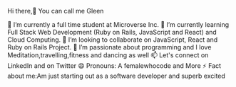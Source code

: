 Hi there,👋 You can call me Gleen

🔭 I’m currently a full time student at Microverse Inc.
🌱 I’m currently learning Full Stack Web Development (Ruby on Rails, JavaScript and React) and Cloud Computing.
👯 I’m looking to collaborate on JavaScript, React and Ruby on Rails Project.
🤔 I’m passionate about programming and I love Meditation,travelling,fitness and dancing as well
📫 Let's connect on LinkedIn and on Twitter
😄 Pronouns: A femalewhocode and More
⚡ Fact about me:Am just starting out as a software developer and superb excited 

<!---
Gleennkar/Gleennkar is a ✨ special ✨ repository because its `README.md` (this file) appears on your GitHub profile.
You can click the Preview link to take a look at your changes.
--->
